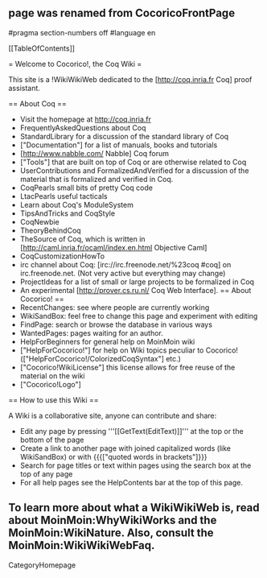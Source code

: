## page was renamed from CocoricoFrontPage
 #pragma section-numbers off
 #language en
 
 [[TableOfContents]]
 
 = Welcome to Cocorico!, the Coq Wiki =
 
 This site is a !WikiWikiWeb dedicated to the [http://coq.inria.fr Coq] proof assistant.
 
 == About Coq ==
   * Visit the homepage at http://coq.inria.fr
   * FrequentlyAskedQuestions about Coq
   * StandardLibrary for a discussion of the standard library of Coq
   * ["Documentation"] for a list of manuals, books and tutorials
   * [http://www.nabble.com/ Nabble] Coq forum
   * ["Tools"] that are built on top of Coq or are otherwise related to Coq
   * UserContributions and FormalizedAndVerified for a discussion of the material that is formalized and verified in Coq.
   * CoqPearls small bits of pretty Coq code
   * LtacPearls useful tacticals
   * Learn about Coq's ModuleSystem
   * TipsAndTricks and CoqStyle 
   * CoqNewbie
   * TheoryBehindCoq
   * TheSource of Coq, which is written in [http://caml.inria.fr/ocaml/index.en.html Objective Caml]
   * CoqCustomizationHowTo
   * irc channel about Coq: [irc://irc.freenode.net/%23coq #coq] on irc.freenode.net. (Not very active but everything may change)
   * ProjectIdeas for a list of small or large projects to be formalized in Coq
   * An experimental [http://prover.cs.ru.nl/ Coq Web Interface].
 == About Cocorico! ==
   * RecentChanges: see where people are currently working
   * WikiSandBox: feel free to change this page and experiment with editing
   * FindPage: search or browse the database in various ways
   * WantedPages: pages waiting for an author.
   * HelpForBeginners for general help on MoinMoin wiki
   * ["HelpForCocorico!"] for help on Wiki topics peculiar to Cocorico! (["HelpForCocorico!/ColorizedCoqSyntax"] etc.)
   * ["Cocorico!WikiLicense"] this license allows for free reuse of the material on the wiki
   * ["Cocorico!Logo"]
 
 == How to use this Wiki ==
 
 A Wiki is a collaborative site, anyone can contribute and share:
  * Edit any page by pressing '''[[GetText(EditText)]]''' at the top or the bottom of the page
  * Create a link to another page with joined capitalized words (like WikiSandBox) or with {{{["quoted words in brackets"]}}}
  * Search for page titles or text within pages using the search box at the top of any page
  * For all help pages see the HelpContents bar at the top of this page.
 
 To learn more about what a WikiWikiWeb is, read about MoinMoin:WhyWikiWorks and the MoinMoin:WikiNature. Also, consult the MoinMoin:WikiWikiWebFaq.
----
CategoryHomepage
